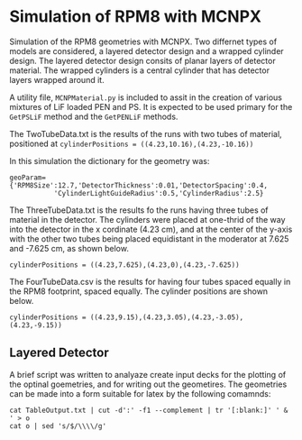 Simulation of RPM8 with MCNPX
=============================

Simulation of the RPM8 geometries with MCNPX. Two differnet types of models are considered, a layered detector design and a wrapped cylinder design. The layered detector design consits of planar layers of detector material. The wrapped cylinders is a central cylinder that has detector layers wrapped around it.

A utility file, `MCNPMaterial.py` is included to assit in the creation of various mixtures of LiF loaded PEN and PS. It is expected to be used primary for the `GetPSLiF` method and the `GetPENLiF` methods. 

The TwoTubeData.txt is the results of the runs with two tubes of material, positioned at `cylinderPositions = ((4.23,10.16),(4.23,-10.16))`

In this simulation the dictionary for the geometry was:

    geoParam={'RPM8Size':12.7,'DetectorThickness':0.01,'DetectorSpacing':0.4,
               'CylinderLightGuideRadius':0.5,'CylinderRadius':2.5}

The ThreeTubeData.txt is the results fo the runs having three tubes of material in the detector. The cylinders were placed at one-thrid of the way into the detector in the x cordinate (4.23 cm), and at the center of the y-axis with the other two tubes being placed equidistant in the moderator at 7.625 and -7.625 cm, as shown below.
   
   `cylinderPositions = ((4.23,7.625),(4.23,0),(4.23,-7.625))`
   
The FourTubeData.csv is the results for having four tubes spaced equally in the RPM8 footprint, spaced equally. The cylinder positions are shown below.

   `cylinderPositions = ((4.23,9.15),(4.23,3.05),(4.23,-3.05),(4.23,-9.15))`

## Layered Detector

A brief script was written to analyaze create input decks for the plotting of the optinal goemetries, and for writing out the geometires.
The geometries can be made into a form suitable for latex by the following comamnds:

    cat TableOutput.txt | cut -d':' -f1 --complement | tr '[:blank:]' ' & ' > o
    cat o | sed 's/$/\\\\/g'
